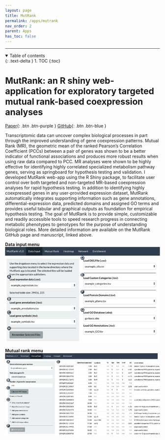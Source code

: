```yaml
---
layout: page
title: MutRank
permalink: /apps/mutrank
nav_order: 2
parent: Apps
has_toc: false
---
```


---

<details open markdown="block">
  <summary>
    Table of contents
  </summary>
  {: .text-delta }
1. TOC
{:toc}
</details>

# MutRank: an R shiny web-application for exploratory targeted mutual rank-based coexpression analyses

[Paper](https://peerj.com/articles/10264/){: .btn .btn-purple }
[GitHub](https://github.com/eporetsky/MutRank){: .btn .btn-blue }

Transcriptomic data can uncover complex biological processes in part through the improved understanding of gene coexpression patterns. Mutual Rank (MR), the geometric mean of the ranked Pearson’s Correlation Coefficient (PCCs) between a pair of genes was shown to be a better indicator of functional associations and produces more robust results when using raw data compared to PCC. MR analyses were shown to be highly effective for identifying highly correlated specialized metabolism pathway genes, serving as springboard for hypothesis testing and validation. I developed MutRank web-app using the R Shiny package, to facilitate user control over both targeted and non-targeted MR-based coexpression analyses for rapid hypothesis testing. In addition to identifying highly coexpressed genes in any user-provided expression dataset, MutRank automatically integrates supporting information such as gene annotations, differential-expression data, predicted domains and assigned GO terms and provides useful tabular and graphical outputs as foundation for empirical hypothesis testing. The goal of MutRank is to provide simple, customizable and readily accessible tools to speed research progress in connecting metabolic phenotypes to genotypes for the purpose of understanding biological roles. More detailed information are available on the MutRank GitHub page and manuscript, linked above.

**Data input menu**
![](../../assets/images/mutrank_screenshot_datainput.png)

**Mutual rank menu**
![](../../assets/images/mutrank_screenshot_mutualrank.png)